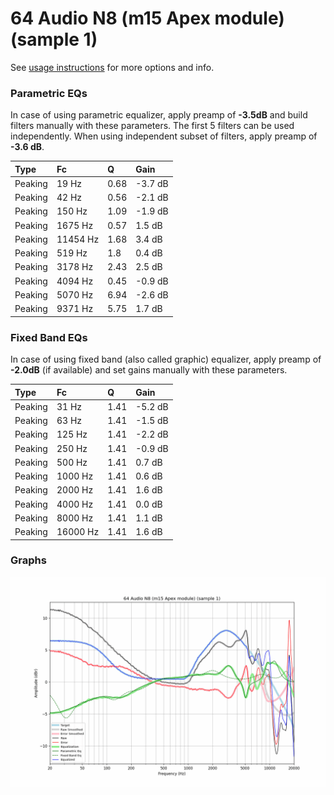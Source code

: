 # 64 Audio N8 (m15 Apex module) (sample 1)
See [usage instructions](https://github.com/jaakkopasanen/AutoEq#usage) for more options and info.

### Parametric EQs
In case of using parametric equalizer, apply preamp of **-3.5dB** and build filters manually
with these parameters. The first 5 filters can be used independently.
When using independent subset of filters, apply preamp of **-3.6 dB**.

| Type    | Fc       |    Q | Gain    |
|:--------|:---------|:-----|:--------|
| Peaking | 19 Hz    | 0.68 | -3.7 dB |
| Peaking | 42 Hz    | 0.56 | -2.1 dB |
| Peaking | 150 Hz   | 1.09 | -1.9 dB |
| Peaking | 1675 Hz  | 0.57 | 1.5 dB  |
| Peaking | 11454 Hz | 1.68 | 3.4 dB  |
| Peaking | 519 Hz   | 1.8  | 0.4 dB  |
| Peaking | 3178 Hz  | 2.43 | 2.5 dB  |
| Peaking | 4094 Hz  | 0.45 | -0.9 dB |
| Peaking | 5070 Hz  | 6.94 | -2.6 dB |
| Peaking | 9371 Hz  | 5.75 | 1.7 dB  |

### Fixed Band EQs
In case of using fixed band (also called graphic) equalizer, apply preamp of **-2.0dB**
(if available) and set gains manually with these parameters.

| Type    | Fc       |    Q | Gain    |
|:--------|:---------|:-----|:--------|
| Peaking | 31 Hz    | 1.41 | -5.2 dB |
| Peaking | 63 Hz    | 1.41 | -1.5 dB |
| Peaking | 125 Hz   | 1.41 | -2.2 dB |
| Peaking | 250 Hz   | 1.41 | -0.9 dB |
| Peaking | 500 Hz   | 1.41 | 0.7 dB  |
| Peaking | 1000 Hz  | 1.41 | 0.6 dB  |
| Peaking | 2000 Hz  | 1.41 | 1.6 dB  |
| Peaking | 4000 Hz  | 1.41 | 0.0 dB  |
| Peaking | 8000 Hz  | 1.41 | 1.1 dB  |
| Peaking | 16000 Hz | 1.41 | 1.6 dB  |

### Graphs
![](./64%20Audio%20N8%20(m15%20Apex%20module)%20(sample%201).png)